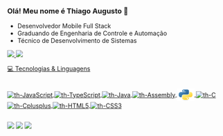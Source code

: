 ### Olá! Meu nome é Thiago Augusto 👋
- Desenvolvedor Mobile Full Stack
- Graduando de Engenharia de Controle e Automação
- Técnico de Desenvolvimento de Sistemas

<div>
  <a href="https://github.com/thsethub">
  <img height="180em" src="https://github-readme-stats-eight-theta.vercel.app/api?username=thsethub&show_icons=true&theme=nightowl&include_all_commits=true&count_private=true"/>
  <img height="180em" src="https://github-readme-stats-eight-theta.vercel.app/api/top-langs/?username=thsethub&layout=compact&langs_count=8&theme=nightowl"/>
<div>



💻 Tecnologias & Linguagens
<div style="display: inline_block"><br> <img align="center" alt="th-JavaScript" height="30" width="40" src="https://cdn.jsdelivr.net/gh/devicons/devicon@latest/icons/javascript/javascript-original.svg" /> <img align="center" alt="th-TypeScript" height="30" width="40" src="https://cdn.jsdelivr.net/gh/devicons/devicon@latest/icons/typescript/typescript-original.svg" /> <img align="center" alt="th-Java" height="30" width="40" src="https://cdn.jsdelivr.net/gh/devicons/devicon@latest/icons/java/java-original.svg" /> <img align="center" alt="th-Assembly" height="30" width="40" src="https://cdn.jsdelivr.net/gh/devicons/devicon/icons/linux/linux-original.svg" title="Assembly (representado por Linux)" /> <img align="center" alt="th-Python" height="30" width="40" src="https://raw.githubusercontent.com/devicons/devicon/master/icons/python/python-original.svg" /> <img align="center" alt="th-C" height="30" width="40" src="https://cdn.jsdelivr.net/gh/devicons/devicon/icons/c/c-original.svg" /> <img align="center" alt="th-Cplusplus" height="30" width="40" src="https://cdn.jsdelivr.net/gh/devicons/devicon/icons/cplusplus/cplusplus-original.svg" /> <img align="center" alt="th-HTML5" height="30" width="40" src="https://cdn.jsdelivr.net/gh/devicons/devicon@latest/icons/html5/html5-original.svg" /> <img align="center" alt="th-CSS3" height="30" width="40" src="https://cdn.jsdelivr.net/gh/devicons/devicon@latest/icons/css3/css3-original.svg" /> </div>

##

<div>
  <a href = "mailto: thsethub@gmail.com"><img src="https://img.shields.io/badge/-Gmail-%23EA4335?style=for-the-badge&logo=gmail&logoColor=white" target="_blank"></a>
  <a href="https://www.linkedin.com/in/thiago-augustop" target="_blank"><img src="https://img.shields.io/badge/-LinkedIn-%230077B5?style=for-the-badge&logo=linkedin&logoColor=white" target="_blank"></a>
  <a href="https://instagram.com/_sp.thiago" target="_blank"><img src="https://img.shields.io/badge/-Instagram-%23E4405F?style=for-the-badge&logo=instagram&logoColor=white" target="_blank"></a>
</div>
